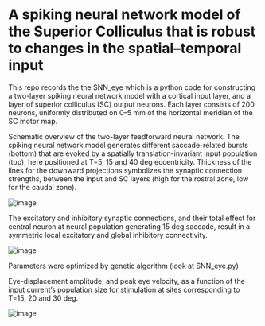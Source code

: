 # A spiking neural network  model of the Superior Colliculus  that is robust to changes  in the spatial–temporal input
This repo records the the SNN_eye which is a python code for constructing a two-layer spiking neural network model with a cortical input 
layer, and a layer of superior colliculus (SC) output neurons. Each layer consists of 200 neurons, uniformly distributed on 0–5 mm of the horizontal meridian of the SC motor map.

Schematic overview of the two-layer feedforward neural network. The spiking neural network model generates different saccade-related bursts (bottom) that are evoked by a spatially translation-invariant input population (top), here positioned at T=5, 15 and 40 deg eccentricity. Thickness of the lines for the downward projections symbolizes the synaptic connection strengths, between the input and SC layers (high for the rostral zone, low for the caudal zone).


![image](https://github.com/user-attachments/assets/4d36e7b5-7345-4140-aad7-158dc7857c85)


The excitatory and inhibitory synaptic connections, and their total effect  for central neuron at neural population generating 15 deg saccade, result in a symmetric local excitatory and global inhibitory connectivity. 

![image](https://github.com/user-attachments/assets/ef1be35f-388e-4451-a5d7-75d51fc401aa)

Parameters were optimized by genetic algorithm (look at SNN_eye.py)


Eye-displacement amplitude, and peak eye velocity, as a function of the input current’s population size for stimulation at sites corresponding to T=15, 20 and 30 deg. 

![image](https://github.com/user-attachments/assets/27c65007-fd68-474b-a0ae-591a7d3e80ca)


